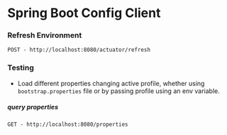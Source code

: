 # Spring Boot Config Client

### Refresh Environment

`POST - http://localhost:8080/actuator/refresh`

### Testing

- Load different properties changing active profile, whether using `bootstrap.properties` file or by passing profile using an env variable.

##### query properties

`GET - http://localhost:8080/properties`
